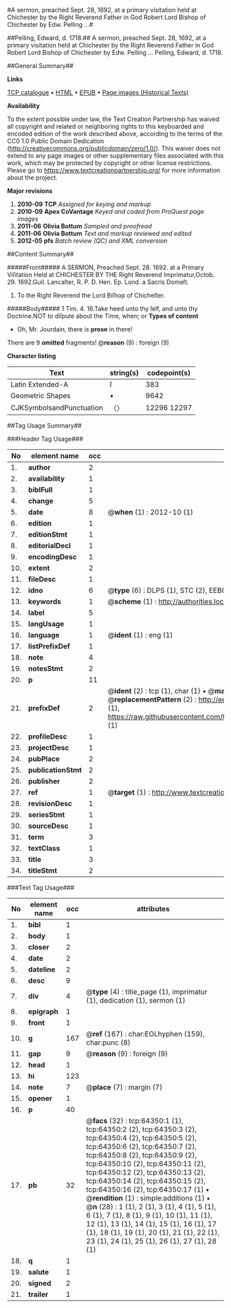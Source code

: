 #A sermon, preached Sept. 28, 1692, at a primary visitation held at Chichester by the Right Reverend Father in God Robert Lord Bishop of Chichester by Edw. Pelling ...#

##Pelling, Edward, d. 1718.##
A sermon, preached Sept. 28, 1692, at a primary visitation held at Chichester by the Right Reverend Father in God Robert Lord Bishop of Chichester by Edw. Pelling ...
Pelling, Edward, d. 1718.

##General Summary##

**Links**

[TCP catalogue](http://www.ota.ox.ac.uk/tcp/)  • 
[HTML](http://tei.it.ox.ac.uk/tcp/Texts-HTML/free/A53/A53982.html)  • 
[EPUB](http://tei.it.ox.ac.uk/tcp/Texts-EPUB/free/A53/A53982.epub) • 
[Page images (Historical Texts)](https://historicaltexts.jisc.ac.uk/eebo-12610731e)

**Availability**

To the extent possible under law, the Text Creation Partnership has waived all copyright and related or neighboring rights to this keyboarded and encoded edition of the work described above, according to the terms of the CC0 1.0 Public Domain Dedication (http://creativecommons.org/publicdomain/zero/1.0/). This waiver does not extend to any page images or other supplementary files associated with this work, which may be protected by copyright or other license restrictions. Please go to https://www.textcreationpartnership.org/ for more information about the project.

**Major revisions**

1. __2010-09__ __TCP__ *Assigned for keying and markup*
1. __2010-09__ __Apex CoVantage__ *Keyed and coded from ProQuest page images*
1. __2011-06__ __Olivia Bottum__ *Sampled and proofread*
1. __2011-06__ __Olivia Bottum__ *Text and markup reviewed and edited*
1. __2012-05__ __pfs__ *Batch review (QC) and XML conversion*

##Content Summary##

#####Front#####
A SERMON, Preached Sept. 28. 1692. at a Primary Viſitation Held at CHICHESTER BY THE Right Reverend Imprimatur,Octob. 29. 1692.Guil. Lancaſter, R. P. D. Hen. Ep. Lond. a Sacris Domeſt.
1. To the Right Reverend the Lord Biſhop of Chicheſter.

#####Body#####
1 Tim. 4. 16.Take heed unto thy ſelf, and unto thy Doctrine.NOT to diſpute about the Time, when; or 
**Types of content**

  * Oh, Mr. Jourdain, there is **prose** in there!

There are 9 **omitted** fragments! 
 @__reason__ (9) : foreign (9)

**Character listing**


|Text|string(s)|codepoint(s)|
|---|---|---|
|Latin Extended-A|ſ|383|
|Geometric Shapes|▪|9642|
|CJKSymbolsandPunctuation|〈〉|12296 12297|

##Tag Usage Summary##

###Header Tag Usage###

|No|element name|occ|attributes|
|---|---|---|---|
|1.|__author__|2||
|2.|__availability__|1||
|3.|__biblFull__|1||
|4.|__change__|5||
|5.|__date__|8| @__when__ (1) : 2012-10 (1)|
|6.|__edition__|1||
|7.|__editionStmt__|1||
|8.|__editorialDecl__|1||
|9.|__encodingDesc__|1||
|10.|__extent__|2||
|11.|__fileDesc__|1||
|12.|__idno__|6| @__type__ (6) : DLPS (1), STC (2), EEBO-CITATION (1), OCLC (1), VID (1)|
|13.|__keywords__|1| @__scheme__ (1) : http://authorities.loc.gov/ (1)|
|14.|__label__|5||
|15.|__langUsage__|1||
|16.|__language__|1| @__ident__ (1) : eng (1)|
|17.|__listPrefixDef__|1||
|18.|__note__|4||
|19.|__notesStmt__|2||
|20.|__p__|11||
|21.|__prefixDef__|2| @__ident__ (2) : tcp (1), char (1)  •  @__matchPattern__ (2) : ([0-9\-]+):([0-9IVX]+) (1), (.+) (1)  •  @__replacementPattern__ (2) : http://eebo.chadwyck.com/downloadtiff?vid=$1&page=$2 (1), https://raw.githubusercontent.com/textcreationpartnership/Texts/master/tcpchars.xml#$1 (1)|
|22.|__profileDesc__|1||
|23.|__projectDesc__|1||
|24.|__pubPlace__|2||
|25.|__publicationStmt__|2||
|26.|__publisher__|2||
|27.|__ref__|1| @__target__ (1) : http://www.textcreationpartnership.org/docs/. (1)|
|28.|__revisionDesc__|1||
|29.|__seriesStmt__|1||
|30.|__sourceDesc__|1||
|31.|__term__|3||
|32.|__textClass__|1||
|33.|__title__|3||
|34.|__titleStmt__|2||


###Text Tag Usage###

|No|element name|occ|attributes|
|---|---|---|---|
|1.|__bibl__|1||
|2.|__body__|1||
|3.|__closer__|2||
|4.|__date__|2||
|5.|__dateline__|2||
|6.|__desc__|9||
|7.|__div__|4| @__type__ (4) : title_page (1), imprimatur (1), dedication (1), sermon (1)|
|8.|__epigraph__|1||
|9.|__front__|1||
|10.|__g__|167| @__ref__ (167) : char:EOLhyphen (159), char:punc (8)|
|11.|__gap__|9| @__reason__ (9) : foreign (9)|
|12.|__head__|1||
|13.|__hi__|123||
|14.|__note__|7| @__place__ (7) : margin (7)|
|15.|__opener__|1||
|16.|__p__|40||
|17.|__pb__|32| @__facs__ (32) : tcp:64350:1 (1), tcp:64350:2 (2), tcp:64350:3 (2), tcp:64350:4 (2), tcp:64350:5 (2), tcp:64350:6 (2), tcp:64350:7 (2), tcp:64350:8 (2), tcp:64350:9 (2), tcp:64350:10 (2), tcp:64350:11 (2), tcp:64350:12 (2), tcp:64350:13 (2), tcp:64350:14 (2), tcp:64350:15 (2), tcp:64350:16 (2), tcp:64350:17 (1)  •  @__rendition__ (1) : simple:additions (1)  •  @__n__ (28) : 1 (1), 2 (1), 3 (1), 4 (1), 5 (1), 6 (1), 7 (1), 8 (1), 9 (1), 10 (1), 11 (1), 12 (1), 13 (1), 14 (1), 15 (1), 16 (1), 17 (1), 18 (1), 19 (1), 20 (1), 21 (1), 22 (1), 23 (1), 24 (1), 25 (1), 26 (1), 27 (1), 28 (1)|
|18.|__q__|1||
|19.|__salute__|1||
|20.|__signed__|2||
|21.|__trailer__|1||

